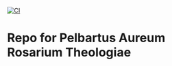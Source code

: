 [![CI](https://github.com/scta-texts/Vn7Pel/actions/workflows/validation.yml/badge.svg?branch=master)](https://github.com/scta-texts/Vn7Pel/actions/workflows/validation.yml)

# Repo for Pelbartus Aureum Rosarium Theologiae